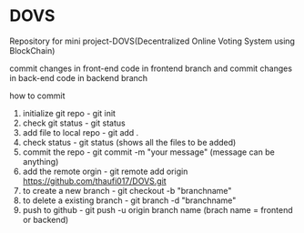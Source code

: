 # DOVS
Repository for mini project-DOVS(Decentralized Online Voting System using BlockChain) 

commit changes in front-end code in frontend branch and commit changes in back-end code in backend branch

how to commit

1) initialize git repo - git init
2) check git status - git status
3) add file to local repo - git add .
4) check status - git status (shows all the files to be added)
5) commit the repo - git commit -m "your message" (message can be anything)
6) add the remote orgin - git remote add origin https://github.com/thaufi017/DOVS.git
7) to create a new branch - git checkout -b "branchname"
8) to delete a existing branch - git branch -d "branchname"
9) push to github - git push -u origin branch name (brach name = frontend or backend)


